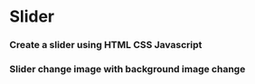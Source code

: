 # Slider 

### Create a slider using HTML CSS Javascript 
### Slider change image with background image change 

<!-- ![preview img](./image/img-1.png) -->
<!-- ![preview img](./image/img-2.png) -->
<!-- ![preview img](./image/img-3.png) -->
